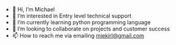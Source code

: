 - 👋 Hi, I’m Michael 
- 👀 I’m interested in Entry level technical support
- 🌱 I’m currently learning python programming language
- 💞️ I’m looking to collaborate on projects and customer success
- 📫 How to reach me via emailing miekirl@gmail.com 

<!---
miekirl/miekirl is a ✨ special ✨ repository because its `README.md` (this file) appears on your GitHub profile.
You can click the Preview link to take a look at your changes.
--->
